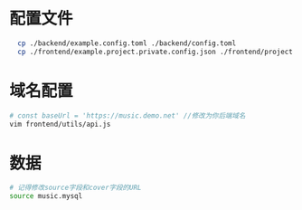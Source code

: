 # 配置文件

```bash
  cp ./backend/example.config.toml ./backend/config.toml 
  cp ./frontend/example.project.private.config.json ./frontend/project.private.config.json
```

# 域名配置
```bash
# const baseUrl = 'https://music.demo.net' //修改为你后端域名
vim frontend/utils/api.js
```


# 数据
```bash
# 记得修改source字段和cover字段的URL
source music.mysql
```
